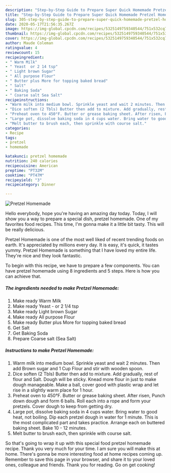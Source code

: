 ```yaml
---
description: "Step-by-Step Guide to Prepare Super Quick Homemade Pretzel Homemade"
title: "Step-by-Step Guide to Prepare Super Quick Homemade Pretzel Homemade"
slug: 305-step-by-step-guide-to-prepare-super-quick-homemade-pretzel-homemade
date: 2020-05-17T21:56:35.267Z
image: https://img-global.cpcdn.com/recipes/5325149759340544/751x532cq70/pretzel-homemade-recipe-main-photo.jpg
thumbnail: https://img-global.cpcdn.com/recipes/5325149759340544/751x532cq70/pretzel-homemade-recipe-main-photo.jpg
cover: https://img-global.cpcdn.com/recipes/5325149759340544/751x532cq70/pretzel-homemade-recipe-main-photo.jpg
author: Maude Coleman
ratingvalue: 4
reviewcount: 15
recipeingredient:
- " Warm Milk"
- " Yeast  or 2 14 tsp"
- " Light brown Sugar"
- " All purpose Flour"
- " Butter plus More for topping baked bread"
- " Salt"
- " Baking Soda"
- " Coarse salt Sea Salt"
recipeinstructions:
- "Warm milk into medium bowl. Sprinkle yeast and wait 2 minutes. Then add Brown sugar and 1 Cup Flour and stir with wooden spoon."
- "Dice soften (2 Tbls) Butter then add to mixture. Add gradually, rest of flour and Salt. Dough will be sticky. Knead more flour in just to make dough manageable. Make a ball, cover good with plastic wrap and let rise in a slightly warm place for 1 hour."
- "Preheat oven to 450°F. Butter or grease baking sheet. After risen, Punch down dough and form 6 balls. Roll each into a rope and form your pretzels. Cover dough to keep from getting dry."
- "Large pot, dissolve baking soda in 4 cups water. Bring water to good heat, not boiling. Dip each pretzel dough in water for 1 minute. This is the most complicated part and takes practice. Arrange each on buttered baking sheet. Bake 10 - 12 minutes."
- "Melt butter to brush each, then sprinkle with course salt."
categories:
- Recipe
tags:
- pretzel
- homemade

katakunci: pretzel homemade 
nutrition: 240 calories
recipecuisine: American
preptime: "PT32M"
cooktime: "PT47M"
recipeyield: "3"
recipecategory: Dinner

---
```



![Pretzel Homemade](https://img-global.cpcdn.com/recipes/5325149759340544/751x532cq70/pretzel-homemade-recipe-main-photo.jpg)

Hello everybody, hope you're having an amazing day today. Today, I will show you a way to prepare a special dish, pretzel homemade. One of my favorites food recipes. This time, I'm gonna make it a little bit tasty. This will be really delicious.

Pretzel Homemade is one of the most well liked of recent trending foods on earth. It's appreciated by millions every day. It is easy, it's quick, it tastes yummy. Pretzel Homemade is something that I have loved my entire life. They're nice and they look fantastic.




To begin with this recipe, we have to prepare a few components. You can have pretzel homemade using 8 ingredients and 5 steps. Here is how you can achieve that.

<!--inarticleads1-->

##### The ingredients needed to make Pretzel Homemade:

1. Make ready  Warm Milk
1. Make ready  Yeast - or 2 1/4 tsp
1. Make ready  Light brown Sugar
1. Make ready  All purpose Flour
1. Make ready  Butter plus More for topping baked bread
1. Get  Salt
1. Get  Baking Soda
1. Prepare  Coarse salt (Sea Salt)




<!--inarticleads2-->

##### Instructions to make Pretzel Homemade:

1. Warm milk into medium bowl. Sprinkle yeast and wait 2 minutes. Then add Brown sugar and 1 Cup Flour and stir with wooden spoon.
1. Dice soften (2 Tbls) Butter then add to mixture. Add gradually, rest of flour and Salt. Dough will be sticky. Knead more flour in just to make dough manageable. Make a ball, cover good with plastic wrap and let rise in a slightly warm place for 1 hour.
1. Preheat oven to 450°F. Butter or grease baking sheet. After risen, Punch down dough and form 6 balls. Roll each into a rope and form your pretzels. Cover dough to keep from getting dry.
1. Large pot, dissolve baking soda in 4 cups water. Bring water to good heat, not boiling. Dip each pretzel dough in water for 1 minute. This is the most complicated part and takes practice. Arrange each on buttered baking sheet. Bake 10 - 12 minutes.
1. Melt butter to brush each, then sprinkle with course salt.




So that's going to wrap it up with this special food pretzel homemade recipe. Thank you very much for your time. I am sure you will make this at home. There's gonna be more interesting food at home recipes coming up. Remember to save this page in your browser, and share it to your loved ones, colleague and friends. Thank you for reading. Go on get cooking!
